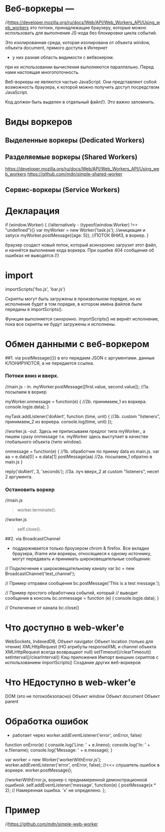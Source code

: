 # Веб-воркеры —
//https://developer.mozilla.org/ru/docs/Web/API/Web_Workers_API/Using_web_workers
это потоки, принадлежащие браузеру, которые можно использовать для выполнения JS-кода 
без блокировки цикла событий.

Это изолированная среда, которая изолирована от 
объекта window, 
объекта document, 
прямого доступа в Интернет 
- у них разная область видимости с вебвокером.


при их использовании вычисления выполняются параллельно. 
Перед нами настоящая многопоточность.

Веб-воркеры не являются частью JavaScript. 
Они представляют собой возможность браузера, 
к которой можно получить доступ посредством JavaScript.


Код должен быть выделен в отдельный файл(!). Это важно запомнить.


# Виды воркеров
## Выделенные воркеры (Dedicated Workers)


## Разделяемые воркеры (Shared Workers)
https://developer.mozilla.org/ru/docs/Web/API/Web_Workers_API/Using_web_workers
https://github.com/mdn/simple-shared-worker

## Сервис-воркеры (Service Workers)



# Декларация
if (window.Worker) {                               //alternatively - (typeof(window.Worker) !== "undefined"){}
  var myWorker = new Worker('task.js');            //инициация и запуск
  myWorker.postMessage({age: 5});                  //ПОТОК ВНИЗ, в воркер.
}

браузер создаст новый поток, который асинхронно загрузит этот файл, и 
начнётся выполнение кода воркера. 
При ошибке 404 сообщения об ошибках не выводятся.(!)




# import
importScripts('foo.js', 'bar.js')

Скрипты могут быть загружены в произвольном порядке, 
но их исполнение будет в  том порядке, в котором имена файлов были переданы в importScripts(). 

Функция выполняется синхронно. 
importScripts() не вернёт исполнение, пока все скрипты не будут загружены и исполнены.




# Обмен данными с веб-воркером
##1. via postMessage({})
в его передаем JSON с аргументами.
данные КЛОНИРУЮТСЯ, а не передается ссылка.

### Потоки вниз и вверх.
//main.js     - in.
myWorker.postMessage([first.value, second.value]);    //1a. посылаем в воркер

myWorker.onmessage = function(e) {                //2b. принимаем_1 из воркера.
  console.log(e.data);
}

myTask.addListener('doAlert', function (time, unit) {    //3b. custom "listeners", принимаем_2 из воркера.
  console.log(time, unit)
});



//worker.js     -out.
Здесь не приписываем предлог типа myWorker., а пишем сразу onmessage
т.к. myWorker здесь выступает в качестве глобального объекта (типо window).

onmessage = function(e) {           //1b. обработчик по приему data из main.js.
  var aa = e.data[0] + e.data[1]
  postMessage(aa)                  //2a. посылаем_1 обратно в main.js
}

reply('doAlert', 3, 'seconds');       //3a. луч вверх_2 at custom "listeners", несет 2 аргумента.



### Остановить воркер
//main.js
>  worker.terminate().

//worker.js
>  self.close().



##2. via  BroadcastChannel
- поддерживается только броузером chrom & firefox.
Все вкладки браузера, iframe или воркеры, относящиеся к одному источнику, 
могут передавать и принимать широковещательные сообщения:

// Подключение к широковещательному каналу
var bc = new BroadcastChannel('test_channel');

// Пример отправки сообщения
bc.postMessage('This is a test message.');

// Пример простого обработчика событий, который
// выводит сообщения в консоль
bc.onmessage = function (e) {
console.log(e.data);
}

// Отключение от канала
bc.close()




# Что доступно в web-wker'e
WebSockets,
IndexedDB,
Объект navigator
Объект location (только для чтения)
XMLHttpRequest (НО атрибуты responseXML и channel объекта XMLHttpRequest всегда возвращают null)
setTimeout()/clearTimeout()
setInterval()/clearInterval()
Кэш приложения
Импорт внешних скриптов с использованием importScripts()
Создание других веб-воркеров




# Что НЕдоступно в web-wker'e
DOM (это не потокобезопасно)
Объект window
Объект document
Объект parent




# Обработка ошибок
- работает через worker.addEventListener('error', onError, false)

function onError(e) {
  console.log('Line: ' + e.lineno);
  console.log('In: ' + e.filename);
  console.log('Message: ' + e.message);
}

var worker = new Worker('workerWithError.js');
worker.addEventListener('error', onError, false);    //<<= слушатель ошибок в воркере.
worker.postMessage();

//workerWithError.js, воркер с преднамеренной демонстрационной ошибкой.
self.addEventListener('message', function(e) {
  postMessage(x * 2);       // Намеренная ошибка. 'x' не определено.
};



# Пример
//https://github.com/mdn/simple-web-worker








